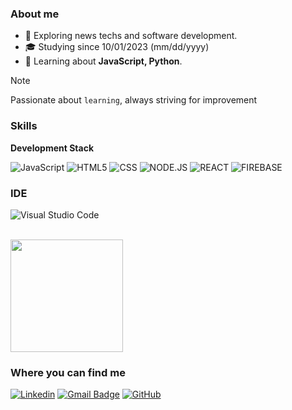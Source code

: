 <h3>About me</h3>

- 🤔 Exploring news techs and software development.
- 🎓 Studying since <span title="mm/dd/yyyy">10/01/2023</span> (mm/dd/yyyy)
- 🌱 Learning about **JavaScript, Python**.

> [!NOTE]
> Passionate about `learning`, always striving for improvement

<h3>Skills</h3>

**Development Stack**

![JavaScript](https://img.shields.io/badge/JavaScript-F7DF1E.svg?style=for-the-badge&logo=JavaScript&logoColor=black)
![HTML5](https://img.shields.io/badge/HTML5-E34F26.svg?style=for-the-badge&logo=HTML5&logoColor=white)
![CSS](https://img.shields.io/badge/CSS3-1572B6.svg?style=for-the-badge&logo=CSS3&logoColor=white)
![NODE.JS](https://img.shields.io/badge/Node.js-43853D?style=for-the-badge&logo=node.js&logoColor=white)
![REACT](https://img.shields.io/badge/React-20232A?style=for-the-badge&logo=react&logoColor=61DAFB)
![FIREBASE](https://img.shields.io/badge/Firebase-F29D0C?style=for-the-badge&logo=firebase&logoColor=white)

<h3>IDE</h3>

![Visual Studio Code](https://img.shields.io/badge/Visual%20Studio%20Code-007ACC.svg?style=for-the-badge&logo=Visual-Studio-Code&logoColor=white)

<br/>

<a href="https://github.com/raikxyz">
  <img height="180em" src="https://github-readme-stats.vercel.app/api?username=raikxyz&theme=dracula&show_icons=true" />
</a>

<h3>Where you can find me</h3>

[![Linkedin](https://img.shields.io/badge/LinkedIn-0A66C2.svg?style=for-the-badge&logo=LinkedIn&logoColor=white)](https://www.linkedin.com/in/raikxyz/)
[![Gmail Badge](https://img.shields.io/badge/Gmail-EA4335.svg?style=for-the-badge&logo=Gmail&logoColor=white)](mailto:juliocesarfarias1901@gmail.com)
[![GitHub](https://img.shields.io/badge/GitHub-181717.svg?style=for-the-badge&logo=GitHub&logoColor=white)](https://github.com/raikxyz)
